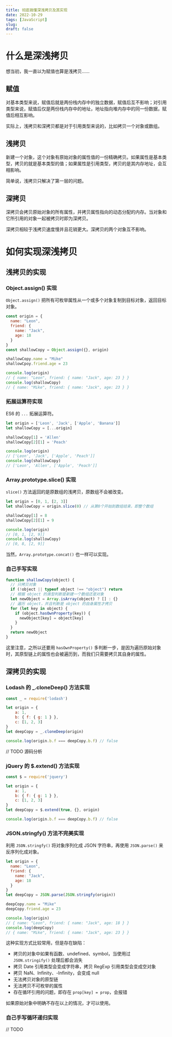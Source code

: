 ```yaml
---
title: 彻底搞懂深浅拷贝及其实现
date: 2022-10-29
tags: [JavaScript]
slug: 
draft: false
---
```


# 什么是深浅拷贝

想当初，我一直以为赋值也算是浅拷贝……

## 赋值

对基本类型来说，赋值后就是两份栈内存中的独立数据，赋值后互不影响；对引用类型来说，赋值后仅是两份栈内存中的地址，地址指向堆内存中的同一份数据，赋值后相互影响。

实际上，浅拷贝和深拷贝都是对于引用类型来说的，比如拷贝一个对象或数组。

## 浅拷贝

新建一个对象，这个对象有原始对象的属性值的一份精确拷贝。如果属性是基本类型，拷贝的就是基本类型的值；如果属性是引用类型，拷贝的是其内存地址，会互相影响。

简单说，浅拷贝只解决了第一层的问题。

## 深拷贝

深拷贝会拷贝原始对象的所有属性，并拷贝属性指向的动态分配的内存。当对象和它所引用的对象一起被拷贝时即为深拷贝。

深拷贝相较于浅拷贝速度慢并且花销更大。深拷贝的两个对象互不影响。

# 如何实现深浅拷贝

## 浅拷贝的实现

### Object.assign() 实现

`Object.assign()` 把所有可枚举属性从一个或多个对象复制到目标对象，返回目标对象。

```js
const origin = {
  name: "Leon",
  friend: {
    name: "Jack",
    age: 18
  }
}
const shallowCopy = Object.assign({}, origin)

shallowCopy.name = "Mike"
shallowCpoy.friend.age = 23

console.log(origin)
// { name: "Leon", friend: { name: "Jack", age: 23 } }
console.log(shallowCopy)
// { name: "Mike", friend: { name: "Jack", age: 23 } }
```

### 拓展运算符实现

ES6 的 `...` 拓展运算符。

```js
let origin = ['Leon', 'Jack', ['Apple', 'Banana']]
let shallowCopy = [...origin]

shallowCopy[1] = 'Allen'
shallowCopy[2][1] = 'Peach'

console.log(origin)
// ['Leon', 'Jack', ['Apple', 'Peach']]
console.log(shallowCopy)
// ['Leon', 'Allen', ['Apple', 'Peach']]
```

### Array.prototype.slice() 实现

`slice()` 方法返回的是原数组的浅拷贝，原数组不会被改变。

```js
let origin = [0, 1, [2, 3]]
let shallowCopy = origin.slice(0) // 从第0个开始到数组结束，即整个数组

shallowCopy[1] = 8
shallowCopy[2][1] = 9

console.log(origin)
// [0, 1, [2, 9]]
console.log(shallowCopy)
// [0, 8, [2, 9]]
```

当然，`Array.prototype.concat()` 也一样可以实现。

### 自己手写实现

```js
function shallowCopy(object) {
  // 只拷贝对象
  if (!object || typeof object !== "object") return
  // 根据 object 的类型判断是新建一个数组还是对象
  let newObject = Array.isArray(object) ? [] : {}
  // 遍历 object，并且判断是 object 的自身属性才拷贝
  for (let key in object) {
    if (object.hasOwnProperty(key)) {
      newObject[key] = object[key]
    }
  }
  return newObject
}
```

这里注意，之所以还要用 `hasOwnProperty()` 多判断一步，是因为遍历原始对象时，其原型链上的属性也会被遍历到，而我们只需要拷贝其自身的属性。

## 深拷贝的实现

### Lodash 的 _.cloneDeep() 方法实现

```js
const _ = require('lodash')

let origin = {
    a: 1,
    b: { f: { g: 1 } },
    c: [1, 2, 3]
}
let deepCopy = _.cloneDeep(origin)

console.log(origin.b.f === deepCopy.b.f) // false
```

// TODO 源码分析

### jQuery 的 $.extend() 方法实现

```js
const $ = require('jquery')

let origin = {
    a: 1,
    b: { f: { g: 1 } },
    c: [1, 2, 3]
}
let deepCopy = $.extend(true, {}, origin)

console.log(origin.b.f === deepCopy.b.f) // false
```

### JSON.stringfy() 方法不完美实现

利用 `JSON.stringfy()` 将对象序列化成 JSON 字符串，再使用 `JSON.parse()` 来反序列化成对象。

```js
let origin = {
  name: "Leon",
  friend: {
    name: "Jack",
    age: 18
  }
}
let deepCopy = JSON.parse(JSON.stringfy(origin))

deepCopy.name = "Mike"
deepCopy.friend.age = 23

console.log(origin)
// { name: "Leon", friend: { name: "Jack", age: 18 } }
console.log(deepCopy)
// { name: "Mike", friend: { name: "Jack", age: 23 } }
```

这种实现方式比较常用，但是存在缺陷：

- 拷贝的对象中如果有函数、undefined、symbol，当使用过 `JSON.stringify()` 处理后都会消失
- 拷贝 Date 引用类型会变成字符串，拷贝 RegExp 引用类型会变成空对象
- 拷贝 NaN、Infinity、-Infinity，会变成 null
- 无法拷贝对象的原型链
- 无法拷贝不可枚举的属性
- 存在循环引用的问题，即存在 `prop[key] = prop`，会报错

如果原始对象中明确不存在以上的情况，才可以使用。

### 自己手写循环递归实现

// TODO